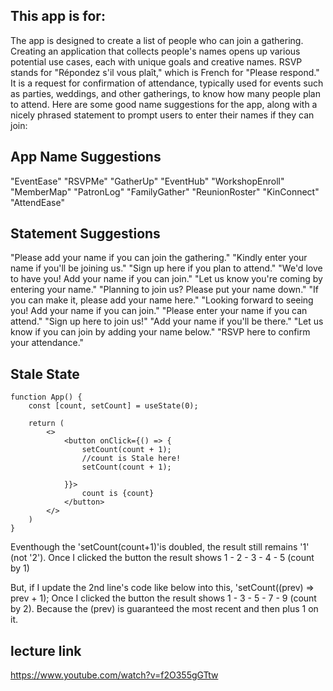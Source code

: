 ## This app is for:
The app is designed to create a list of people who can join a gathering. Creating an application that collects people's names opens up various potential use cases, each with unique goals and creative names.  RSVP stands for "Répondez s'il vous plaît," which is French for "Please respond." It is a request for confirmation of attendance, typically used for events such as parties, weddings, and other gatherings, to know how many people plan to attend. Here are some good name suggestions for the app, along with a nicely phrased statement to prompt users to enter their names if they can join:

## App Name Suggestions
"EventEase"
"RSVPMe"
"GatherUp"
"EventHub"
"WorkshopEnroll"
"MemberMap"
"PatronLog"
"FamilyGather"
"ReunionRoster"
"KinConnect"
"AttendEase"



## Statement Suggestions
"Please add your name if you can join the gathering."
"Kindly enter your name if you'll be joining us."
"Sign up here if you plan to attend."
"We'd love to have you! Add your name if you can join."
"Let us know you're coming by entering your name."
"Planning to join us? Please put your name down."
"If you can make it, please add your name here."
"Looking forward to seeing you! Add your name if you can join."
"Please enter your name if you can attend."
"Sign up here to join us!"
"Add your name if you'll be there."
"Let us know if you can join by adding your name below."
"RSVP here to confirm your attendance."

## Stale State
```
function App() {
    const [count, setCount] = useState(0);

    return (
        <>
            <button onClick={() => {
                setCount(count + 1);
                //count is Stale here!
                setCount(count + 1);

            }}>
                count is {count}
            </button>
        </>
    )
}
```
Eventhough the 'setCount(count+1)'is doubled, the result still remains '1' (not '2').
Once I clicked the button the result shows 1 - 2 - 3 - 4 - 5 (count by 1)

But, if I update the 2nd line's code like below into this, 'setCount((prev) => prev + 1);
Once I clicked the button the result shows 1 - 3 - 5 - 7 - 9 (count by 2). Because the (prev) is guaranteed the most recent and then plus 1 on it. 



## lecture link
https://www.youtube.com/watch?v=f2O355gGTtw
